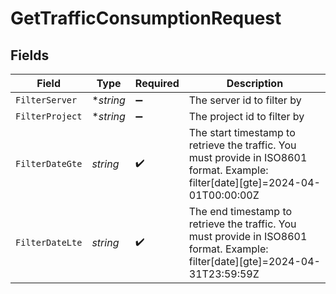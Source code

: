 # GetTrafficConsumptionRequest


## Fields

| Field                                                                                                                            | Type                                                                                                                             | Required                                                                                                                         | Description                                                                                                                      |
| -------------------------------------------------------------------------------------------------------------------------------- | -------------------------------------------------------------------------------------------------------------------------------- | -------------------------------------------------------------------------------------------------------------------------------- | -------------------------------------------------------------------------------------------------------------------------------- |
| `FilterServer`                                                                                                                   | **string*                                                                                                                        | :heavy_minus_sign:                                                                                                               | The server id to filter by                                                                                                       |
| `FilterProject`                                                                                                                  | **string*                                                                                                                        | :heavy_minus_sign:                                                                                                               | The project id to filter by                                                                                                      |
| `FilterDateGte`                                                                                                                  | *string*                                                                                                                         | :heavy_check_mark:                                                                                                               | The start timestamp to retrieve the traffic. You must provide in ISO8601 format. Example: filter[date][gte]=2024-04-01T00:00:00Z |
| `FilterDateLte`                                                                                                                  | *string*                                                                                                                         | :heavy_check_mark:                                                                                                               | The end timestamp to retrieve the traffic. You must provide in ISO8601 format. Example: filter[date][gte]=2024-04-31T23:59:59Z   |